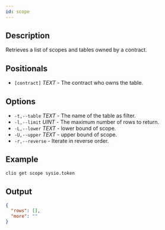 ```yaml
---
id: scope
---
```


## Description
Retrieves a list of scopes and tables owned by a contract.

## Positionals
- `[contract]` _TEXT_ - The contract who owns the table.

## Options
- `-t,--table` _TEXT_ - The name of the table as filter.
- `-l,--limit` _UINT_ - The maximum number of rows to return.
- `-L,--lower` _TEXT_ - lower bound of scope.
- `-U,--upper` _TEXT_ - upper bound of scope.
- `-r,--reverse` - Iterate in reverse order.

## Example 

```bash 
clio get scope sysio.token
```

## Output 

```json 
{
  "rows": [],
  "more": ""
}
```